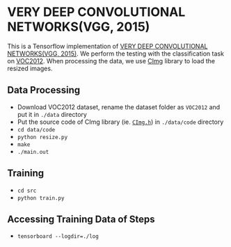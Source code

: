 # VERY DEEP CONVOLUTIONAL NETWORKS(VGG, 2015)

This is a Tensorflow implementation of [VERY DEEP CONVOLUTIONAL NETWORKS(VGG, 2015)](https://arxiv.org/abs/1409.1556). We perform the testing with the classification task on [VOC2012](http://cvlab.postech.ac.kr/~mooyeol/pascal_voc_2012/). When processing the data, we use [CImg](https://github.com/dtschump/CImg) library to load the resized images.

## Data Processing

* Download VOC2012 dataset, rename the dataset folder as `VOC2012` and put it in `./data` directory
* Put the source code of CImg library (ie. [`CImg.h`](https://github.com/dtschump/CImg/blob/master/CImg.h)) in `./data/code` directory
* `cd data/code`
* `python resize.py`
* `make`
* `./main.out`

## Training

* `cd src`
* `python train.py`

## Accessing Training Data of Steps

* `tensorboard --logdir=./log`